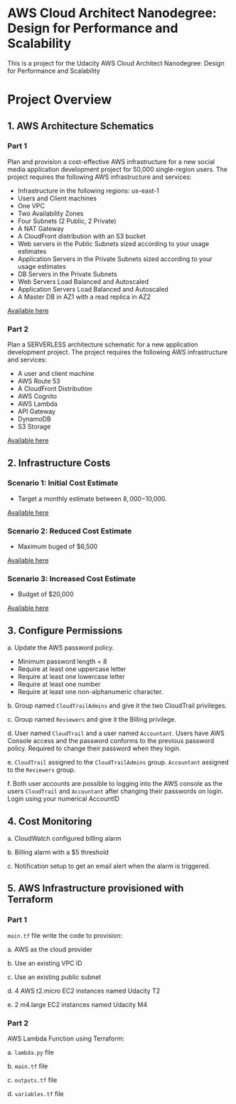# AWS Cloud Architect Nanodegree: Design for Performance and Scalability

This is a project for the Udacity AWS Cloud Architect Nanodegree: Design for Performance and Scalability

# Project Overview

## 1. AWS Architecture Schematics

### Part 1

Plan and provision a cost-effective AWS infrastructure for a new social media application development project for 50,000 single-region users. The project requires the following AWS infrastructure and services:

- Infrastructure in the following regions: us-east-1
- Users and Client machines
- One VPC
- Two Availability Zones
- Four Subnets (2 Public, 2 Private)
- A NAT Gateway
- A CloudFront distribution with an S3 bucket
- Web servers in the Public Subnets sized according to your usage estimates
- Application Servers in the Private Subnets sized according to your usage estimates
- DB Servers in the Private Subnets
- Web Servers Load Balanced and Autoscaled
- Application Servers Load Balanced and Autoscaled
- A Master DB in AZ1 with a read replica in AZ2

[Available here](01%20-%20schematics/Udacity_Diagram_1.pdf)

### Part 2

Plan a SERVERLESS architecture schematic for a new application development project. The project requires the following AWS infrastructure and services:

- A user and client machine
- AWS Route 53
- A CloudFront Distribution
- AWS Cognito
- AWS Lambda
- API Gateway
- DynamoDB
- S3 Storage

[Available here](01%20-%20schematics/Udacity_Diagram_2.pdf)

## 2. Infrastructure Costs

### Scenario 1: Initial Cost Estimate

- Target a monthly estimate between $8,000-$10,000.

[Available here](02%20-%20costs/Initial_Cost_Estimate.csv)

### Scenario 2: Reduced Cost Estimate

- Maximum buged of $6,500

[Available here](02%20-%20costs/Reduced_Cost_Estimate.csv)

### Scenario 3: Increased Cost Estimate

- Budget of $20,000

[Available here](02%20-%20costs/Increased_Cost_Estimate.csv)

## 3. Configure Permissions


a. Update the AWS password policy.
- Minimum password length = 8
- Require at least one uppercase letter
- Require at least one lowercase letter
- Require at least one number
- Require at least one non-alphanumeric character.

b. Group named `CloudTrailAdmins` and give it the two CloudTrail privileges.

c. Group named `Reviewers` and give it the Billing privilege.

d. User named `CloudTrail` and a user named `Accountant`. Users have AWS Console access and the password conforms to the previous password policy. Required to change their password when they login.

e. `CloudTrail` assigned to the `CloudTrailAdmins` group. `Accountant` assigned to the `Reviewers` group.

f. Both user accounts are possible to logging into the AWS console as the users `CloudTrail` and `Accountant` after changing their passwords on login. Login using your numerical AccountID


## 4. Cost Monitoring

a. CloudWatch configured billing alarm

b. Billing alarm with a $5 threshold

c. Notification setup to get an email alert when the alarm is triggered.

## 5. AWS Infrastructure provisioned with Terraform

### Part 1

`main.tf` file write the code to provision:

a. AWS as the cloud provider

b. Use an existing VPC ID

c. Use an existing public subnet

d. 4 AWS t2.micro EC2 instances named Udacity T2

e. 2 m4.large EC2 instances named Udacity M4

### Part 2

AWS Lambda Function using Terraform:

a. `lambda.py` file

b. `main.tf` file

c. `outputs.tf` file

d. `variables.tf` file





